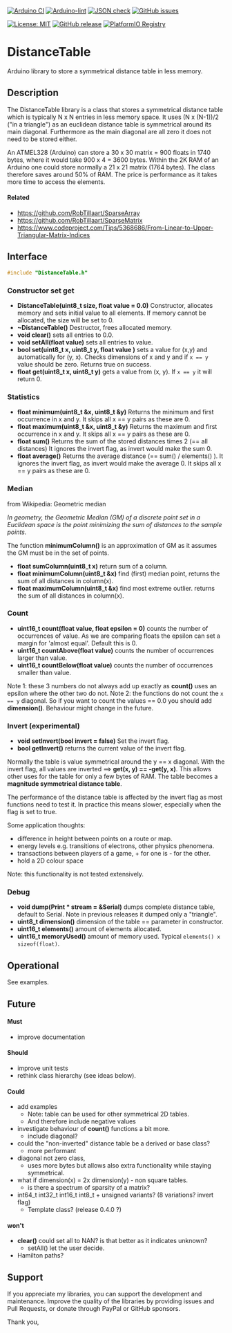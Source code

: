 
[![Arduino CI](https://github.com/RobTillaart/DistanceTable/workflows/Arduino%20CI/badge.svg)](https://github.com/marketplace/actions/arduino_ci)
[![Arduino-lint](https://github.com/RobTillaart/DistanceTable/actions/workflows/arduino-lint.yml/badge.svg)](https://github.com/RobTillaart/DistanceTable/actions/workflows/arduino-lint.yml)
[![JSON check](https://github.com/RobTillaart/DistanceTable/actions/workflows/jsoncheck.yml/badge.svg)](https://github.com/RobTillaart/DistanceTable/actions/workflows/jsoncheck.yml)
[![GitHub issues](https://img.shields.io/github/issues/RobTillaart/DistanceTable.svg)](https://github.com/RobTillaart/DistanceTable/issues)

[![License: MIT](https://img.shields.io/badge/license-MIT-green.svg)](https://github.com/RobTillaart/DistanceTable/blob/master/LICENSE)
[![GitHub release](https://img.shields.io/github/release/RobTillaart/DistanceTable.svg?maxAge=3600)](https://github.com/RobTillaart/DistanceTable/releases)
[![PlatformIO Registry](https://badges.registry.platformio.org/packages/robtillaart/library/DistanceTable.svg)](https://registry.platformio.org/libraries/robtillaart/DistanceTable)


# DistanceTable

Arduino library to store a symmetrical distance table in less memory.


## Description

The DistanceTable library is a class that stores a symmetrical distance table 
which is typically N x N entries in less memory space. 
It uses (N x (N-1))/2 ("in a triangle") as an euclidean distance table is 
symmetrical around its main diagonal. 
Furthermore as the main diagonal are all zero it does not need to be stored either.

An ATMEL328 (Arduino) can store a 30 x 30 matrix = 900 floats in 1740 bytes, 
where it would take 900 x 4 = 3600 bytes.
Within the 2K RAM of an Arduino one could store normally a 21 x 21 matrix (1764 bytes).
The class therefore saves around 50% of RAM. 
The price is performance as it takes more time to access the elements.

#### Related

- https://github.com/RobTillaart/SparseArray
- https://github.com/RobTillaart/SparseMatrix
- https://www.codeproject.com/Tips/5368686/From-Linear-to-Upper-Triangular-Matrix-Indices


## Interface

```cpp
#include "DistanceTable.h"
```

### Constructor set get

- **DistanceTable(uint8_t size, float value = 0.0)** Constructor, allocates memory and 
sets initial value to all elements. 
If memory cannot be allocated, the size will be set to 0.
- **~DistanceTable()** Destructor, frees allocated memory.
- **void clear()** sets all entries to 0.0.
- **void setAll(float value)** sets all entries to value.
- **bool set(uint8_t x, uint8_t y, float value )** sets a value for (x,y) and automatically for (y, x).
Checks dimensions of x and y and if ```x == y``` value should be zero.
Returns true on success.
- **float get(uint8_t x, uint8_t y)** gets a value from (x, y). If ```x == y``` it will return 0.


### Statistics

- **float minimum(uint8_t &x, uint8_t &y)** Returns the minimum and first occurrence in x and y. 
It skips all x == y pairs as these are 0.
- **float maximum(uint8_t &x, uint8_t &y)** Returns the maximum and first occurrence in x and y. 
It skips all x == y pairs as these are 0.
- **float sum()** Returns the sum of the stored distances times 2 (== all distances)
It ignores the invert flag, as invert would make the sum 0.  
- **float average()** Returns the average distance (== sum() / elements() ).
It ignores the invert flag, as invert would make the average 0.
It skips all x == y pairs as these are 0.


### Median

from Wikipedia: Geometric median

_In geometry, the Geometric Median (GM) of a discrete point set in a Euclidean space 
is the point minimizing the sum of distances to the sample points._

The function **minimumColumn()** is an approximation of GM as it assumes the GM must be
in the set of points.

- **float sumColumn(uint8_t x)** return sum of a column.
- **float minimumColumn(uint8_t &x)** find (first) median point, 
returns the sum of all distances in column(x).
- **float maximumColumn(uint8_t &x)** find most extreme outlier.
returns the sum of all distances in column(x).


### Count

- **uint16_t count(float value, float epsilon = 0)** counts the number of occurrences of value. 
As we are comparing floats the epsilon can set a margin for 'almost equal'. Default this is 0.
- **uint16_t countAbove(float value)** counts the number of occurrences larger than value.
- **uint16_t countBelow(float value)** counts the number of occurrences smaller than value.

Note 1: these 3 numbers do not always add up exactly as **count()** uses an epsilon where the
other two do not. 
Note 2: the functions do not count the ```x == y``` diagonal.
So if you want to count the values == 0.0 you should add **dimension()**.
Behaviour might change in the future.


### Invert (experimental)

- **void setInvert(bool invert = false)** Set the invert flag. 
- **bool getInvert()** returns the current value of the invert flag.

Normally the table is value symmetrical around the y == x diagonal.
With the invert flag, all values are inverted ==> **get(x, y) == -get(y, x)**.
This allows other uses for the table for only a few bytes of RAM.
The table becomes a **magnitude symmetrical distance table**.

The performance of the distance table is affected by the invert flag as most
functions need to test it. 
In practice this means slower, especially when the flag is set to true.

Some application thoughts:
- difference in height between points on a route or map.
- energy levels e.g. transitions of electrons, other physics phenomena.
- transactions between players of a game, + for one is - for the other.
- hold a 2D colour space

Note: this functionality is not tested extensively.


### Debug

- **void dump(Print \* stream = &Serial)** dumps complete distance table, default to Serial. 
Note in previous releases it dumped only a "triangle".
- **uint8_t dimension()** dimension of the table == parameter in constructor.
- **uint16_t elements()** amount of elements allocated.
- **uint16_t memoryUsed()** amount of memory used. 
Typical ```elements() x sizeof(float)```.


## Operational

See examples.


## Future

#### Must

- improve documentation


#### Should

- improve unit tests
- rethink class hierarchy (see ideas below).


#### Could

- add examples
  - Note: table can be used for other symmetrical 2D tables. 
  - And therefore include negative values
- investigate behaviour of **count()** functions a bit more.
  - include diagonal?
- could the "non-inverted" distance table be a derived or base class?
  - more performant
- diagonal not zero class, 
  - uses more bytes but allows also extra functionality while staying symmetrical.
- what if dimension(x) = 2x dimension(y) - non square tables.
  - is there a spectrum of sparsity of a matrix?
- int64_t int32_t int16_t int8_t + unsigned variants? (8 variations? invert flag)
  - Template class?  (release 0.4.0 ?)

#### won't 

- **clear()** could set all to NAN? is that better as it indicates unknown?  
  - setAll() let the user decide.
- Hamilton paths? 


## Support

If you appreciate my libraries, you can support the development and maintenance.
Improve the quality of the libraries by providing issues and Pull Requests, or
donate through PayPal or GitHub sponsors.

Thank you,


